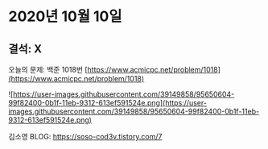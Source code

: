 # 2020년 10월 10일

## 결석: X
오늘의 문제: 백준 1018번 [https://www.acmicpc.net/problem/1018](https://www.acmicpc.net/problem/1018)

![https://user-images.githubusercontent.com/39149858/95650604-99f82400-0b1f-11eb-9312-613ef591524e.png](https://user-images.githubusercontent.com/39149858/95650604-99f82400-0b1f-11eb-9312-613ef591524e.png)

김소영 BLOG: https://soso-cod3v.tistory.com/7
